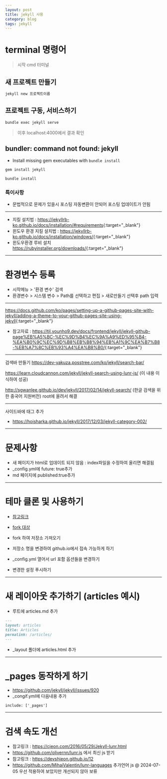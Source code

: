 ```yaml
---
layout: post
title: jekyll 사용
category: blog
tags: jekyll
---
```

# terminal 명령어
> 시작 cmd 터미널

## 새 프로젝트 만들기
```markdown
jekyll new 프로젝트이름
```

## 프로젝트 구동, 서비스하기
```markdown
bundle exec jekyll serve
```
> 이후 localhost:4000에서 결과 확인

## bundler: command not found: jekyll

* Install missing gem executables with `bundle install`

```markdown
gem install jekyll

bundle install
```

### 특이사항
* 문법적으로 문제가 있을시 포스팅 자동변환이 안되어 포스팅 업데이트가 안됨

---

* 지킬 설치법 : <https://jekyllrb-ko.github.io/docs/installation/#requirements>{:target="_blank"}
* 윈도우 환경 지킬 설치법 : <https://jekyllrb-ko.github.io/docs/installation/windows/>{:target="_blank"}
* 윈도우환경 루비 설치 <https://rubyinstaller.org/downloads/>{:target="_blank"}

---

# 환경변수 등록
* 시작메뉴 > '환경 변수' 검색
* 환경변수 > 시스템 변수 > Path를 선택하고 편집 > 새로만들기 선택후 path 입력

---

<https://docs.github.com/ko/pages/setting-up-a-github-pages-site-with-jekyll/adding-a-theme-to-your-github-pages-site-using-jekyll>{:target="_blank"}

* 참고자료 :
<https://til.younho9.dev/docs/frontend/jekyll/jekyll-github-page%EB%A5%BC-%EC%9D%B4%EC%9A%A9%ED%95%B4-%EA%B0%9C%EC%9D%B8%EB%B8%94%EB%A1%9C%EA%B7%B8-%EB%A7%8C%EB%93%A4%EA%B8%B0/>{:target="_blank"}

---

검색바 만들기
https://dev-yakuza.posstree.com/ko/jekyll/search-bar/

https://learn.cloudcannon.com/jekyll/jekyll-search-using-lunr-js/
(이 내용 이식하여 성공)

http://sgwanlee.github.io/dev/jekyll/2017/02/14/jekyll-search/
(한글 검색을 위한 중국어 지원버전)
root에 올려서 해결


---

사이드바에 태그 추가
* https://hoisharka.github.io/jekyll/2017/12/03/jekyll-category-002/

---

# 문제사항
* 새 페이지가 html로 업데이트 되지 않음 : index파일을 수정하여 올리면 해결됨
* _config.yml에 future: true추가
* md 페이지에 published:true추가

---

# 테마 클론 및 사용하기

* [참고링크](https://wormwlrm.github.io/2018/07/09/How-to-clone-Jekyll-theme-without-downloading-Jekyll.html)
* [fork 대상](https://github.com/gunug/gunug.github.io)

* fork 하여 저장소 가져오기
* 저장소 명을 변경하여 github.io에서 접속 가능하게 하기
* _config.yml 열어서 url 포함 옵션들을 변경하기
* 변경한 설정 푸시하기

---

# 새 레이아웃 추가하기 (articles 예시)
* 루트에 articles.md 추가

```markdown
---
layout: articles
title: Articles
permalink: /articles/
---
```

* _layout 폴더에 articles.html 추가

---

# _pages 동작하게 하기
* https://github.com/jekyll/jekyll/issues/920
* _congif.yml에 다음내용 추가

```
include: ['_pages']
```

---

# 검색 속도 개선
* 참고링크 : https://cjeon.com/2016/05/29/Jekyll-lunr.html
* <https://github.com/olivernn/lunr.js> 에서 최신 js 받기
* 참고링크 : <https://devshjeon.github.io/12>
* <https://github.com/MihaiValentin/lunr-languages> 추가언어 js
@ 2024-07-05 우선 적용하여 보았지만 개선되지 않아 보류